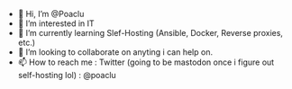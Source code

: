 - 👋 Hi, I’m @Poaclu
- 👀 I’m interested in IT
- 🌱 I’m currently learning Slef-Hosting (Ansible, Docker, Reverse proxies, etc.)
- 💞️ I’m looking to collaborate on anyting i can help on.
- 📫 How to reach me : Twitter (going to be mastodon once i figure out self-hosting lol) : @poaclu

<!---
Poaclu/Poaclu is a ✨ special ✨ repository because its `README.md` (this file) appears on your GitHub profile.
You can click the Preview link to take a look at your changes.
--->
